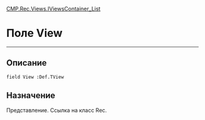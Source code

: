 ﻿---
Link: CMP.Rec.Views.IViewsContainer_List.@View
---

<!---  Навигация
[Имя проекта](#) :
-->
[CMP.Rec.Views.IViewsContainer_List](Default)

# Поле View
---

## Описание

    field View :Def.TView

<!--
## Аргументы{#Args}

### Аргумент1

Описание аргумента 1
-->

## Назначение

Представление. Ссылка на класс Rec.

<!--
## Пример

    View...
-->

